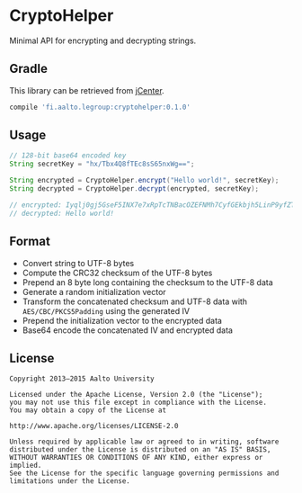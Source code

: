 # CryptoHelper

Minimal API for encrypting and decrypting strings.

## Gradle

This library can be retrieved from [jCenter](https://bintray.com/bintray/jcenter).

```groovy
compile 'fi.aalto.legroup:cryptohelper:0.1.0'
```

## Usage

```java
// 128-bit base64 encoded key
String secretKey = "hx/Tbx4Q8fTEc8sS65nxWg==";

String encrypted = CryptoHelper.encrypt("Hello world!", secretKey);
String decrypted = CryptoHelper.decrypt(encrypted, secretKey);

// encrypted: Iyqlj0gj5GseF5INX7e7xRpTcTNBacOZEFNMh7CyfGEkbjh5LinP9yfZTPpZOWTF
// decrypted: Hello world!
```

## Format

* Convert string to UTF-8 bytes
* Compute the CRC32 checksum of the UTF-8 bytes
* Prepend an 8 byte long containing the checksum to the UTF-8 data
* Generate a random initialization vector
* Transform the concatenated checksum and UTF-8 data with `AES/CBC/PKCS5Padding` using the generated IV
* Prepend the initialization vector to the encrypted data
* Base64 encode the concatenated IV and encrypted data

## License

```
Copyright 2013–2015 Aalto University

Licensed under the Apache License, Version 2.0 (the "License");
you may not use this file except in compliance with the License.
You may obtain a copy of the License at

http://www.apache.org/licenses/LICENSE-2.0

Unless required by applicable law or agreed to in writing, software
distributed under the License is distributed on an "AS IS" BASIS,
WITHOUT WARRANTIES OR CONDITIONS OF ANY KIND, either express or implied.
See the License for the specific language governing permissions and
limitations under the License.
```
